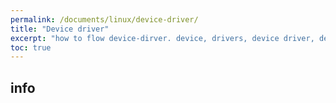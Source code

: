 ```yaml
---
permalink: /documents/linux/device-driver/
title: "Device driver"
excerpt: "how to flow device-dirver. device, drivers, device driver, device node ..."
toc: true
---
```


## info

